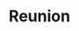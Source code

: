 ---
layout: credit-info
headerstatus: shunk-header
title: Reunion
iden: reunion
thumbnail: /assets/img/credits-grid/reunion.jpg
image: /assets/img/credits-grid/opengraph/reunion.jpg
image_size: 3
category: credits
role: Composer
type: Feature Film
year: 2015
imdb: http://www.imdb.com/title/tt2748630
sample: assets/media/reunion_60s
soundcloud: https://w.soundcloud.com/player/?url=https%3A//api.soundcloud.com/tracks/182101623&amp;color=ff5500&amp;auto_play=false&amp;hide_related=false&amp;show_comments=true&amp;show_user=true&amp;show_reposts=false"
genre: Psychological Horror
director: Shawn Chou
producers: Shawn Chou, Bert Havird
synopsis: An unstable mental patient goes on an overnight rampage to terrorize an ex-rock star and his friends, only to discover she is linked to him in mysterious ways.
---